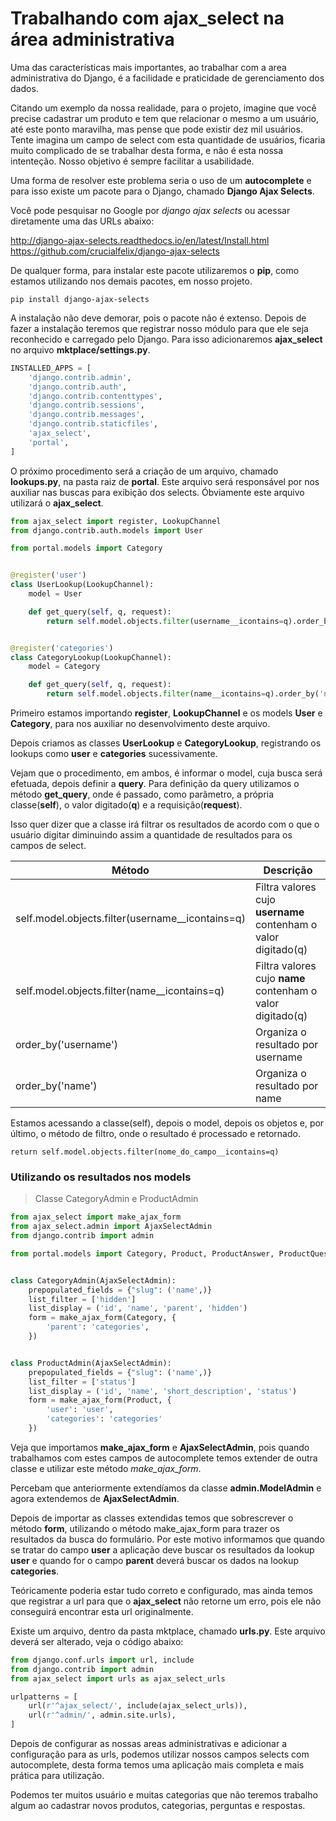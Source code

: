 # Trabalhando com ajax_select na área administrativa

Uma das características mais importantes, ao trabalhar com a area administrativa do Django, é a facilidade e praticidade de gerenciamento dos dados.

Citando um exemplo da nossa realidade, para o projeto, imagine que você precise cadastrar um produto e tem que relacionar o mesmo a um usuário, até este ponto maravilha, mas pense que pode existir dez mil usuários. Tente imagina um campo de select com esta quantidade de usuários, ficaria muito complicado de se trabalhar desta forma, e não é esta nossa intenteção. Nosso objetivo é sempre facilitar a usabilidade.

Uma forma de resolver este problema seria o uso de um **autocomplete** e para isso existe um pacote para o Django, chamado **Django Ajax Selects**.

Você pode pesquisar no Google por *django ajax selects* ou acessar diretamente uma das URLs abaixo:

<http://django-ajax-selects.readthedocs.io/en/latest/Install.html>
<https://github.com/crucialfelix/django-ajax-selects>

De qualquer forma, para instalar este pacote utilizaremos o **pip**, como estamos utilizando nos demais pacotes, em nosso projeto.

`pip install django-ajax-selects`

A instalação não deve demorar, pois o pacote não é extenso. Depois de fazer a instalação teremos que registrar nosso módulo para que ele seja reconhecido e carregado pelo Django. Para isso adicionaremos **ajax_select** no arquivo **mktplace/settings.py**.

```python
INSTALLED_APPS = [
    'django.contrib.admin',
    'django.contrib.auth',
    'django.contrib.contenttypes',
    'django.contrib.sessions',
    'django.contrib.messages',
    'django.contrib.staticfiles',
    'ajax_select',
    'portal',
]
```

O próximo procedimento será a criação de um arquivo, chamado **lookups.py**, na pasta raiz de **portal**. Este arquivo será responsável por nos auxiliar nas buscas para exibição dos selects. Óbviamente este arquivo utilizará o **ajax_select**.

```python
from ajax_select import register, LookupChannel
from django.contrib.auth.models import User

from portal.models import Category


@register('user')
class UserLookup(LookupChannel):
    model = User

    def get_query(self, q, request):
        return self.model.objects.filter(username__icontains=q).order_by('username')


@register('categories')
class CategoryLookup(LookupChannel):
    model = Category

    def get_query(self, q, request):
        return self.model.objects.filter(name__icontains=q).order_by('name')
```

Primeiro estamos importando **register**, **LookupChannel** e os models **User** e **Category**, para nos auxiliar no desenvolvimento deste arquivo.

Depois criamos as classes **UserLookup** e **CategoryLookup**, registrando os lookups como **user** e **categories** sucessivamente.

Vejam que o procedimento, em ambos, é informar o model, cuja busca será efetuada, depois definir a **query**. Para definição da query utilizamos o método **get_query**, onde é passado, como parâmetro, a própria classe(**self**), o valor digitado(**q**) e a requisição(**request**).

Isso quer dizer que a classe irá filtrar os resultados de acordo com o que o usuário digitar diminuindo assim a quantidade de resultados para os campos de select.

| Método | Descrição |
| ------ | --------- |
| self.model.objects.filter(username__icontains=q) | Filtra valores cujo **username** contenham o valor digitado(q) |
| self.model.objects.filter(name__icontains=q) | Filtra valores cujo **name** contenham o valor digitado(q) |
| order_by('username') | Organiza o resultado por username |
| order_by('name') | Organiza o resultado por name |

Estamos acessando a classe(self), depois o model, depois os objetos e, por último, o método de filtro, onde o resultado é processado e retornado.

`return self.model.objects.filter(nome_do_campo__icontains=q)`

### Utilizando os resultados nos models

> Classe CategoryAdmin e ProductAdmin

```python
from ajax_select import make_ajax_form
from ajax_select.admin import AjaxSelectAdmin
from django.contrib import admin

from portal.models import Category, Product, ProductAnswer, ProductQuestion


class CategoryAdmin(AjaxSelectAdmin):
    prepopulated_fields = {"slug": ('name',)}
    list_filter = ['hidden']
    list_display = ('id', 'name', 'parent', 'hidden')
    form = make_ajax_form(Category, {
        'parent': 'categories',
    })


class ProductAdmin(AjaxSelectAdmin):
    prepopulated_fields = {"slug": ('name',)}
    list_filter = ['status']
    list_display = ('id', 'name', 'short_description', 'status')
    form = make_ajax_form(Product, {
        'user': 'user',
        'categories': 'categories'
    })
```

Veja que importamos **make_ajax_form** e **AjaxSelectAdmin**, pois quando trabalhamos com estes campos de autocomplete temos extender de outra classe e utilizar este método *make_ajax_form*.

Percebam que anteriormente extendíamos da classe **admin.ModelAdmin** e agora extendemos de **AjaxSelectAdmin**.

Depois de importar as classes extendidas temos que sobrescrever o método **form**, utilizando o método make_ajax_form para trazer os resultados da busca do formulário. Por este motivo informamos que quando se tratar do campo **user** a aplicação deve buscar os resultados da lookup **user** e quando for o campo **parent** deverá buscar os dados na lookup **categories**.

Teóricamente poderia estar tudo correto e configurado, mas ainda temos que registrar a url para que o **ajax_select** não retorne um erro, pois ele não conseguirá encontrar esta url originalmente.

Existe um arquivo, dentro da pasta mktplace, chamado **urls.py**. Este arquivo deverá ser alterado, veja o código abaixo:

```python
from django.conf.urls import url, include
from django.contrib import admin
from ajax_select import urls as ajax_select_urls

urlpatterns = [
    url(r'^ajax_select/', include(ajax_select_urls)),
    url(r'^admin/', admin.site.urls),
]
```

Depois de configurar as nossas areas administrativas e adicionar a configuração para as urls, podemos utilizar nossos campos selects com autocomplete, desta forma temos uma aplicação mais completa e mais prática para utilização.

Podemos ter muitos usuário e muitas categorias que não teremos trabalho algum ao cadastrar novos produtos, categorias, perguntas e respostas.